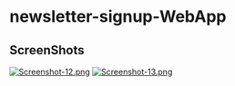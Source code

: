 # newsletter-signup-WebApp

## ScreenShots

[![Screenshot-12.png](https://i.postimg.cc/tT4H57j2/Screenshot-12.png)](https://postimg.cc/5HTG94jC)
[![Screenshot-13.png](https://i.postimg.cc/Pq4jYYBC/Screenshot-13.png)](https://postimg.cc/Z9C2hBYm)
